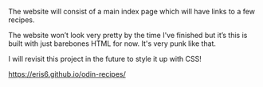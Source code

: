 The website will consist of a main index page which will have links to a few recipes. 

The website won’t look very pretty by the time I've finished but it’s this is built with just barebones HTML for now. It's very punk like that.

 I will revisit this project in the future to style it up with CSS!

 https://eris6.github.io/odin-recipes/
 

